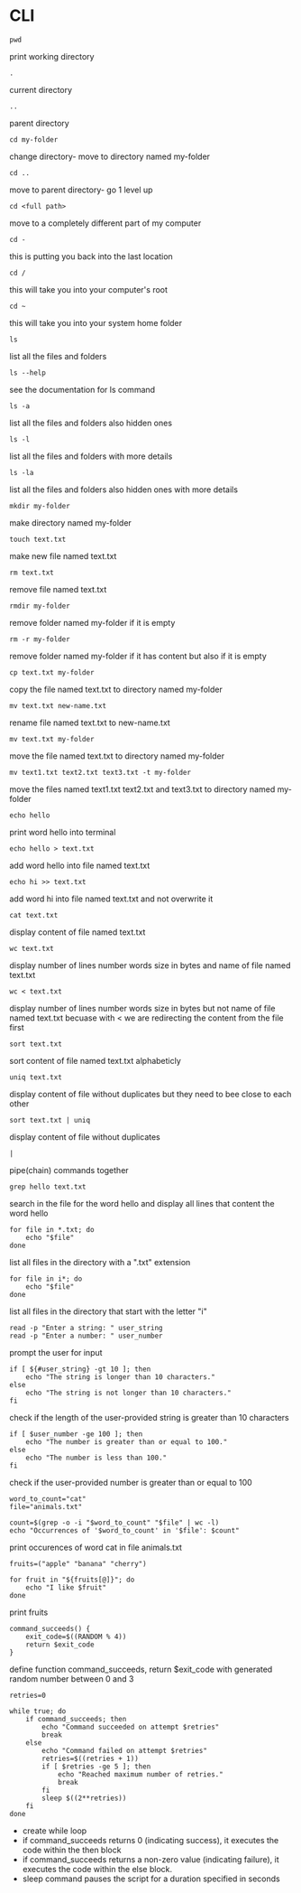 # CLI

```
pwd
```
print working directory

```
.
```
current directory

```
..
```
parent directory

```
cd my-folder
```
change directory- move to directory named my-folder

```
cd ..
```
move to parent directory- go 1 level up

```
cd <full path>
```
move to  a completely different part of my computer

```
cd -
```
this is putting you back into the last location

```
cd /
```
this will take you into your computer's root

```
cd ~
```
this will take you into your system home folder

```
ls 
```
list all the files and folders

```
ls --help
```
see the documentation for ls command

```
ls -a
```
list all the files and folders also hidden ones

```
ls -l
```
list all the files and folders with more details

```
ls -la
```
list all the files and folders also hidden ones with more details

```
mkdir my-folder
```
make directory named my-folder

```
touch text.txt
```
make new file named text.txt

```
rm text.txt
```
remove file named text.txt

```
rmdir my-folder
```
remove folder named my-folder if it is empty

```
rm -r my-folder
```
remove folder named my-folder if it has content but also if it is empty

```
cp text.txt my-folder
```
copy the file named text.txt to directory named my-folder

```
mv text.txt new-name.txt
```
rename file named text.txt to new-name.txt

```
mv text.txt my-folder
```
move the file named text.txt to directory named my-folder

```
mv text1.txt text2.txt text3.txt -t my-folder
```
move the files named text1.txt text2.txt and text3.txt to directory named my-folder

```
echo hello
```
print word hello into terminal

```
echo hello > text.txt
```
add word hello into file named text.txt

```
echo hi >> text.txt
```
add word hi into file named text.txt and not overwrite it

```
cat text.txt
```
display content of file named text.txt

```
wc text.txt
```
display number of lines number words size in bytes and name
of file named text.txt

```
wc < text.txt
```
display number of lines number words size in bytes but not name
of file named text.txt becuase with < we are redirecting the content from the file first

```
sort text.txt
```
sort content of file named text.txt alphabeticly

```
uniq text.txt
```
display content of file without duplicates but they need to bee close to each other

```
sort text.txt | uniq
```
display content of file without duplicates

```
|
```
pipe(chain) commands together

```
grep hello text.txt
```
search in the file for the word hello and display all lines that content the word hello

```
for file in *.txt; do
    echo "$file"
done
```
list all files in the directory with a ".txt" extension

```
for file in i*; do
    echo "$file"
done
```
list all files in the directory that start with the letter "i"

```
read -p "Enter a string: " user_string
read -p "Enter a number: " user_number
```
prompt the user for input

```
if [ ${#user_string} -gt 10 ]; then
    echo "The string is longer than 10 characters."
else
    echo "The string is not longer than 10 characters."
fi
```
check if the length of the user-provided string is greater than 10 characters

```
if [ $user_number -ge 100 ]; then
    echo "The number is greater than or equal to 100."
else
    echo "The number is less than 100."
fi
```
check if the user-provided number is greater than or equal to 100

```
word_to_count="cat"
file="animals.txt"

count=$(grep -o -i "$word_to_count" "$file" | wc -l)
echo "Occurrences of '$word_to_count' in '$file': $count"
```
print occurences of word cat in file animals.txt

```
fruits=("apple" "banana" "cherry")

for fruit in "${fruits[@]}"; do
    echo "I like $fruit"
done
```
print fruits

```
command_succeeds() {
    exit_code=$((RANDOM % 4)) 
    return $exit_code
}
```
define function command_succeeds, return $exit_code with generated random number between 0 and 3 

```
retries=0

while true; do
    if command_succeeds; then
        echo "Command succeeded on attempt $retries"
        break
    else
        echo "Command failed on attempt $retries"
        retries=$((retries + 1))
        if [ $retries -ge 5 ]; then
            echo "Reached maximum number of retries."
            break
        fi
        sleep $((2**retries)) 
    fi
done
```
- create while loop
- if command_succeeds returns 0 (indicating success), it executes the code within the then block
- if command_succeeds returns a non-zero value (indicating failure), it executes the code within the else block.
- sleep command pauses the script for a duration specified in seconds













